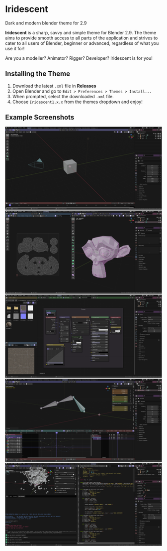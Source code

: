 # Iridescent
Dark and modern blender theme for 2.9

**Iridescent** is a sharp, savvy and simple theme for Blender 2.9. The theme aims to provide smooth access to all parts of the application and strives to cater to all users of Blender, beginner or advanced, regardless of what you use it for!

Are you a modeller? Animator? Rigger? Developer? Iridescent is for you!

## Installing the Theme
1. Download the latest `.xml` file in **Releases**
2. Open Blender and go to `Edit > Preferences > Themes > Install...`
3. When prompted, select the downloaded `.xml` file.
4. Choose `Iridescent1.x.x` from the themes dropdown and enjoy!

## Example Screenshots
![Main](/samples/3dviewport.png)
![Edit Mode](/samples/uv_editor.png)
![Nodes](/samples/shadereditor.png)
![Video Sequencer](/samples/animation.png)
![Scripting](/samples/scripting.png)
